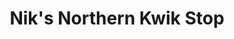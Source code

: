 ---
title: "Nik's Northern Kwik Stop"
url: /beaverton/niks-northern-kwik-stop/
shop: Lebensmittel
---